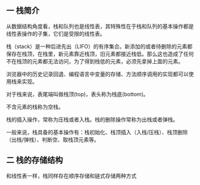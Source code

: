 ## 一 栈简介  

从数据结构角度看，栈和队列也是线性表，其特殊性在于栈和队列的基本操作都是线性表操作的子集，它们是受限的线性表。  

栈（stack）是一种后进先出（LIFO）的有序集合。新添加的或者待删除的元素都保存在栈顶，在栈里，新元素靠近栈顶，旧元素都接近栈低。那么这也造成了任何不在栈顶的元素都无法访问，为了得到栈低的元素，必须先拿掉上面的元素。  

浏览器中的历史记录回退、编程语言中变量的存储、方法顺序调用的实现都可以使用栈来实现。   

对于栈来说，表尾端叫做栈顶(top)，表头称为栈底(bottom)。  

不含元素的栈称为空栈。  

栈的插入操作，常称为压栈或者入栈。栈的删除操作常称为出栈或者弹栈。  

一般来说，栈具备的基本操作有：栈初始化、栈顶插入（入栈/压栈）、栈顶删除（出栈/弹栈）、判断空、取栈顶元素等。  

## 二 栈的存储结构

和线性表一样，栈同样存在顺序存储和链式存储两种方式